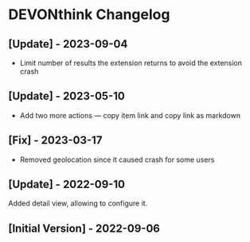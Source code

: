 # DEVONthink Changelog

## [Update] - 2023-09-04

- Limit number of results the extension returns to avoid the extension crash

## [Update] - 2023-05-10

- Add two more actions — copy item link and copy link as markdown


## [Fix] - 2023-03-17

- Removed geolocation since it caused crash for some users

## [Update] - 2022-09-10

Added detail view, allowing to configure it.

## [Initial Version] - 2022-09-06
